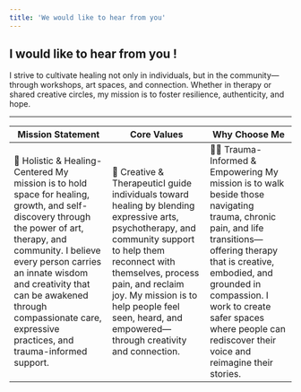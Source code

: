 ```yaml
---
title: 'We would like to hear from you'
---
```


## I would like to hear from you !

I strive to cultivate healing not only in individuals, but in the community—through workshops, art spaces, and connection.
Whether in therapy or shared creative circles, my mission is to foster resilience, authenticity, and hope.

---

Mission Statement | Core Values | Why Choose Me
--- | --- | ---
🌱 Holistic & Healing-Centered My mission is to hold space for healing, growth, and self-discovery through the power of art, therapy, and community. I believe every person carries an innate wisdom and creativity that can be awakened through compassionate care, expressive practices, and trauma-informed support. | 🎨 Creative & TherapeuticI guide individuals toward healing by blending expressive arts, psychotherapy, and community support to help them reconnect with themselves, process pain, and reclaim joy. My mission is to help people feel seen, heard, and empowered—through creativity and connection. | 🧘‍♀️ Trauma-Informed & Empowering My mission is to walk beside those navigating trauma, chronic pain, and life transitions—offering therapy that is creative, embodied, and grounded in compassion. I work to create safer spaces where people can rediscover their voice and reimagine their stories.